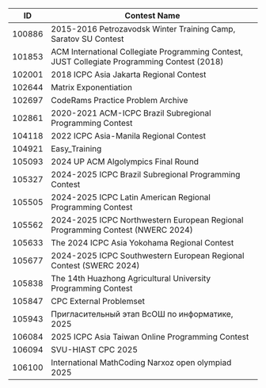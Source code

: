 | ID | Contest Name |
|---|---|
|100886| 2015-2016 Petrozavodsk Winter Training Camp, Saratov SU Contest |
|101853| ACM International Collegiate Programming Contest, JUST Collegiate Programming Contest (2018) |
|102001| 2018 ICPC Asia Jakarta Regional Contest |
|102644| Matrix Exponentiation |
|102697| CodeRams Practice Problem Archive |
|102861| 2020-2021 ACM-ICPC Brazil Subregional Programming Contest |
|104118| 2022 ICPC Asia-Manila Regional Contest |
|104921| Easy_Training |
|105093| 2024 UP ACM Algolympics Final Round |
|105327| 2024-2025 ICPC Brazil Subregional Programming Contest |
|105505| 2024-2025 ICPC Latin American Regional Programming Contest |
|105562| 2024-2025 ICPC Northwestern European Regional Programming Contest (NWERC 2024) | 
|105633| The 2024 ICPC Asia Yokohama Regional Contest | 
|105677| 2024-2025 ICPC Southwestern European Regional Contest (SWERC 2024) |
|105838| The 14th Huazhong Agricultural University Programming Contest |
|105847| CPC External Problemset |
|105943| Пригласительный этап ВсОШ по информатике, 2025 |
|106084| 2025 ICPC Asia Taiwan Online Programming Contest | 
|106094| SVU-HIAST CPC 2025 | 
|106100| International MathCoding Narxoz open olympiad 2025 |
